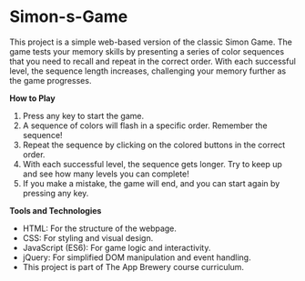 # Simon-s-Game
This project is a simple web-based version of the classic Simon Game. The game tests your memory skills by presenting a series of color sequences that you need to recall and repeat in the correct order. With each successful level, the sequence length increases, challenging your memory further as the game progresses.

**How to Play**
1. Press any key to start the game.
2. A sequence of colors will flash in a specific order. Remember the sequence!
3. Repeat the sequence by clicking on the colored buttons in the correct order.
4. With each successful level, the sequence gets longer. Try to keep up and see how many levels you can complete!
5. If you make a mistake, the game will end, and you can start again by pressing any key.

**Tools and Technologies**
- HTML: For the structure of the webpage.
- CSS: For styling and visual design.
- JavaScript (ES6): For game logic and interactivity.
- jQuery: For simplified DOM manipulation and event handling.
- This project is part of The App Brewery course curriculum.
